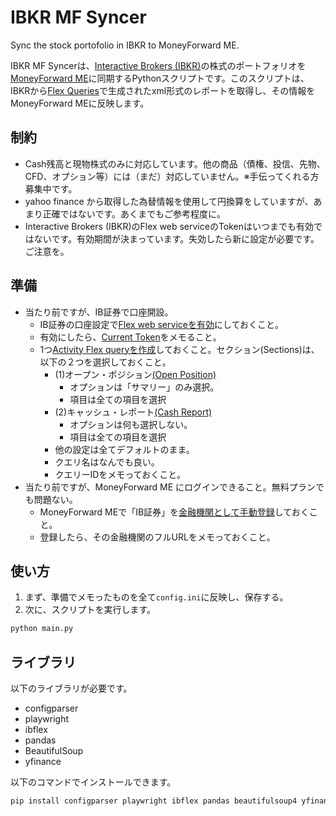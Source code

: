 # IBKR MF Syncer
Sync the stock portofolio in IBKR to MoneyForward ME.

IBKR MF Syncerは、[Interactive Brokers (IBKR)](https://www.interactivebrokers.com/)の株式のポートフォリオを[MoneyForward ME](https://moneyforward.com/)に同期するPythonスクリプトです。このスクリプトは、IBKRから[Flex Queries](https://www.interactivebrokers.com/en/software/singlefunds/topics/flexqueries.htm#:~:text=Flex%20Queries%20let%20you%20specify,want%20to%20view%20your%20report.)で生成されたxml形式のレポートを取得し、その情報をMoneyForward MEに反映します。

## 制約
- Cash残高と現物株式のみに対応しています。他の商品（債権、投信、先物、CFD、オプション等）には（まだ）対応していません。※手伝ってくれる方募集中です。
- yahoo finance から取得した為替情報を使用して円換算をしていますが、あまり正確ではないです。あくまでもご参考程度に。
- Interactive Brokers (IBKR)のFlex web serviceのTokenはいつまでも有効ではないです。有効期間が決まっています。失効したら新に設定が必要です。ご注意を。

## 準備
- 当たり前ですが、IB証券で口座開設。
  - IB証券の口座設定で[Flex web serviceを有効](https://www.ibkrguides.com/brokerportal/flexwebservice.htm#:~:text=To%20enable%20flex%20web%20service,or%20disable%20Flex%20Web%20Service.)にしておくこと。
  - 有効にしたら、[Current Token](https://www.ibkrguides.com/clientportal/flex3.htm)をメモること。
  - 1つ[Activity Flex queryを作成](https://www.ibkrguides.com/clientportal/performanceandstatements/activityflex.htm)しておくこと。セクション(Sections)は、以下の２つを選択しておくこと。
    - (1)オープン・ポジション[(Open Position)](https://ibkrguides.com/reportingreference/reportguide/openpositions_default.htm)
       - オプションは「サマリー」のみ選択。
       - 項目は全ての項目を選択
    - (2)キャッシュ・レポート[(Cash Report)](https://ibkrguides.com/reportingreference/reportguide/cashreport_default.htm)
       - オプションは何も選択しない。
       - 項目は全ての項目を選択
    - 他の設定は全てデフォルトのまま。
    - クエリ名はなんでも良い。
    - クエリーIDをメモっておくこと。
- 当たり前ですが、MoneyForward ME にログインできること。無料プランでも問題ない。
  - MoneyForward MEで「IB証券」を[金融機関として手動登録](https://support.me.moneyforward.com/hc/ja/articles/900004425703-%E8%87%AA%E5%8B%95%E5%8F%96%E5%BE%97%E3%81%AB%E5%AF%BE%E5%BF%9C%E3%81%97%E3%81%A6%E3%81%84%E3%81%AA%E3%81%84%E9%87%91%E8%9E%8D%E6%A9%9F%E9%96%A2%E3%82%92%E7%99%BB%E9%8C%B2%E3%81%97%E3%81%9F%E3%81%84)しておくこと。
  - 登録したら、その金融機関のフルURLをメモっておくこと。

## 使い方

1. まず、準備でメモったものを全て`config.ini`に反映し、保存する。
2. 次に、スクリプトを実行します。
```bash
python main.py
```

## ライブラリ

以下のライブラリが必要です。
- configparser
- playwright
- ibflex
- pandas
- BeautifulSoup
- yfinance

以下のコマンドでインストールできます。

```bash
pip install configparser playwright ibflex pandas beautifulsoup4 yfinance
```


